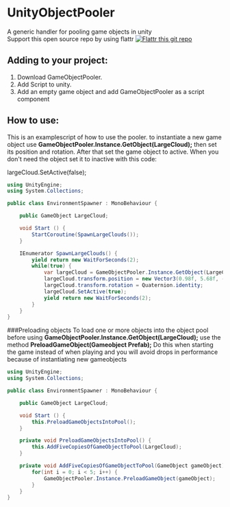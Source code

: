 # UnityObjectPooler
A generic handler for pooling game objects in unity    
Support this open source repo by using flattr
[![Flattr this git repo](http://api.flattr.com/button/flattr-badge-large.png)](https://flattr.com/submit/auto?user_id=ChristianEngvall&url=https://github.com/crilleengvall/UnityObjectPooler&title=UnityObjectPooler&language=&tags=github&category=software)   

## Adding to your project:
1. Download GameObjectPooler.
2. Add Script to unity.
3. Add an empty game object and add GameObjectPooler as a script component

## How to use:

This is an examplescript of how to use the pooler.
to instantiate a new game object use __GameObjectPooler.Instance.GetObject(LargeCloud);__
then set its position and rotation. After that set the game object to active.
When you don't need the object set it to inactive with this code:

largeCloud.SetActive(false);

```csharp
using UnityEngine;
using System.Collections;

public class EnvironmentSpawner : MonoBehaviour {

	public GameObject LargeCloud;

	void Start () {
		StartCoroutine(SpawnLargeClouds());
	}

	IEnumerator SpawnLargeClouds() {
		yield return new WaitForSeconds(2);
		while(true) {
			var largeCloud = GameObjectPooler.Instance.GetObject(LargeCloud);
			largeCloud.transform.position = new Vector3(0.98f, 5.68f, -0f);
			largeCloud.transform.rotation = Quaternion.identity;
			largeCloud.SetActive(true);
			yield return new WaitForSeconds(2);
		}
	}
}
```

###Preloading objects
To load one or more objects into the object pool before using __GameObjectPooler.Instance.GetObject(LargeCloud);__ use the method __PreloadGameObject(Gameobject Prefab);__
Do this when starting the game instead of when playing and you will avoid drops in performance because of instantiating new gameobjects

```csharp
using UnityEngine;
using System.Collections;

public class EnvironmentSpawner : MonoBehaviour {

	public GameObject LargeCloud;

	void Start () {
		this.PreloadGameObjectsIntoPool();
	}

	private void PreloadGameObjectsIntoPool() {
		this.AddFiveCopiesOfGameObjectToPool(LargeCloud);
	}

	private void AddFiveCopiesOfGameObjectToPool(GameObject gameObject) {
		for(int i = 0; i < 5; i++) {
			GameObjectPooler.Instance.PreloadGameObject(gameObject);
		}
	}
}
```
